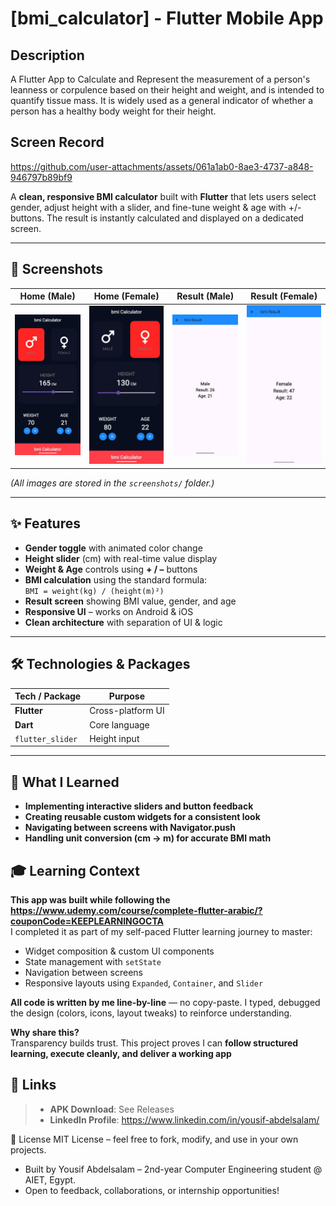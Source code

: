 # [bmi_calculator] - Flutter Mobile App

## Description
A Flutter App to Calculate and Represent the measurement of a person's leanness or corpulence based on their height and weight, and is intended to quantify tissue mass. It is widely used as a general indicator of whether a person has a healthy body weight for their height.

## Screen Record
https://github.com/user-attachments/assets/061a1ab0-8ae3-4737-a848-946797b89bf9

A **clean, responsive BMI calculator** built with **Flutter** that lets users select gender, adjust height with a slider, and fine-tune weight & age with +/- buttons. The result is instantly calculated and displayed on a dedicated screen.

---

## 📸 Screenshots  

| Home (Male) | Home (Female) | Result (Male) | Result (Female) |
|-------------|---------------|---------------|-----------------|
| ![home_male](screenshots/home_male.jpg) | ![home_female](screenshots/home_female.jpg) | ![result_male](screenshots/result_male.jpg) | ![result_female](screenshots/result_female.jpg) |

*(All images are stored in the `screenshots/` folder.)*

---

## ✨ Features  

- **Gender toggle** with animated color change  
- **Height slider** (cm) with real-time value display  
- **Weight & Age** controls using **+ / –** buttons  
- **BMI calculation** using the standard formula:  
  `BMI = weight(kg) / (height(m)²)`  
- **Result screen** showing BMI value, gender, and age  
- **Responsive UI** – works on Android & iOS  
- **Clean architecture** with separation of UI & logic  

---

## 🛠️ Technologies & Packages  

| Tech / Package | Purpose |
|----------------|---------|
| **Flutter**    | Cross-platform UI |
| **Dart**       | Core language |
| `flutter_slider`| Height input |

---

## 🎯 What I Learned
- **Implementing interactive sliders and button feedback**
- **Creating reusable custom widgets for a consistent look**
- **Navigating between screens with Navigator.push**
- **Handling unit conversion (cm → m) for accurate BMI math**

## 🎓 Learning Context

 **This app was built while following the https://www.udemy.com/course/complete-flutter-arabic/?couponCode=KEEPLEARNINGOCTA**  
 I completed it as part of my self-paced Flutter learning journey to master:
 - Widget composition & custom UI components
 - State management with `setState`
 - Navigation between screens
 - Responsive layouts using `Expanded`, `Container`, and `Slider`

 **All code is written by me line-by-line** — no copy-paste. I typed, debugged the design (colors, icons, layout tweaks) to reinforce understanding.

**Why share this?**  
Transparency builds trust. This project proves I can **follow structured learning, execute cleanly, and deliver a working app**

## 🔗 Links
> - **APK Download**: See Releases
> - **LinkedIn Profile**: https://www.linkedin.com/in/yousif-abdelsalam/

📄 License
MIT License – feel free to fork, modify, and use in your own projects.

- Built by Yousif Abdelsalam – 2nd-year Computer Engineering student @ AIET, Egypt.
- Open to feedback, collaborations, or internship opportunities!
